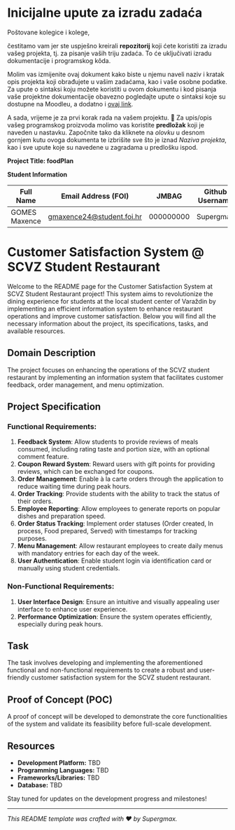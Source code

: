# Inicijalne upute za izradu zadaća
Poštovane kolegice i kolege, 

čestitamo vam jer ste uspješno kreirali **repozitorij** koji ćete koristiti za izradu vašeg projekta, tj. za pisanje vaših triju zadaća. To će uključivati izradu dokumentacije i programskog kôda.

Molim vas izmijenite ovaj dokument kako biste u njemu naveli naziv i kratak opis projekta koji obrađujete u vašim zadaćama, kao i vaše osobne podatke. Za upute o sintaksi koju možete koristiti u ovom dokumentu i kod pisanja vaše projektne dokumentacije obavezno pogledajte upute o sintaksi koje su dostupne na Moodleu, a dodatno i [ovaj link](https://guides.github.com/features/mastering-markdown/).

A sada, vrijeme je za prvi korak rada na vašem projektu. 🙂 Za upis/opis vašeg programskog proizvoda molimo vas koristite **predložak** koji je naveden u nastavku. Započnite tako da kliknete na *olovku* u desnom gornjem kutu ovoga dokumenta te izbrišite sve što je iznad _Naziva projekta_, kao i sve upute koje su navedene u zagradama u predlošku ispod.

**Project Title: foodPlan**

**Student Information**

| Full Name    | Email Address (FOI)          | JMBAG      | Github Username |
|--------------|------------------------------|------------|-----------------|
| GOMES Maxence| gmaxence24@student.foi.hr   | 000000000  | Supergmax       |

# Customer Satisfaction System @ SCVZ Student Restaurant

Welcome to the README page for the Customer Satisfaction System at SCVZ Student Restaurant project! This system aims to revolutionize the dining experience for students at the local student center of Varaždin by implementing an efficient information system to enhance restaurant operations and improve customer satisfaction. Below you will find all the necessary information about the project, its specifications, tasks, and available resources.


## Domain Description
The project focuses on enhancing the operations of the SCVZ student restaurant by implementing an information system that facilitates customer feedback, order management, and menu optimization.

## Project Specification
### Functional Requirements:
1. **Feedback System**: Allow students to provide reviews of meals consumed, including rating taste and portion size, with an optional comment feature.
2. **Coupon Reward System**: Reward users with gift points for providing reviews, which can be exchanged for coupons.
3. **Order Management**: Enable à la carte orders through the application to reduce waiting time during peak hours.
4. **Order Tracking**: Provide students with the ability to track the status of their orders.
5. **Employee Reporting**: Allow employees to generate reports on popular dishes and preparation speed.
6. **Order Status Tracking**: Implement order statuses (Order created, In process, Food prepared, Served) with timestamps for tracking purposes.
7. **Menu Management**: Allow restaurant employees to create daily menus with mandatory entries for each day of the week.
8. **User Authentication**: Enable student login via identification card or manually using student credentials.

### Non-Functional Requirements:
1. **User Interface Design**: Ensure an intuitive and visually appealing user interface to enhance user experience.
2. **Performance Optimization**: Ensure the system operates efficiently, especially during peak hours.

## Task
The task involves developing and implementing the aforementioned functional and non-functional requirements to create a robust and user-friendly customer satisfaction system for the SCVZ student restaurant.

## Proof of Concept (POC)
A proof of concept will be developed to demonstrate the core functionalities of the system and validate its feasibility before full-scale development.

## Resources
- **Development Platform:** TBD
- **Programming Languages:** TBD
- **Frameworks/Libraries:** TBD
- **Database:** TBD

Stay tuned for updates on the development progress and milestones!

---
*This README template was crafted with ❤️ by Supergmax.*
